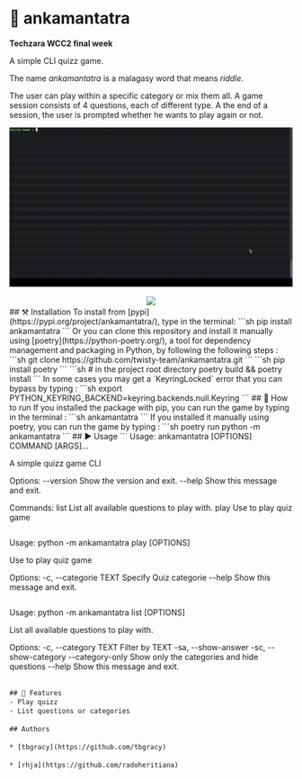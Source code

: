 # 🤔 ankamantatra
**Techzara WCC2 final week**

A simple CLI quizz game.

The name *ankamantatra* is a malagasy word that means *riddle*.

The user can play within a specific category or mix them all.
A game session consists of 4 questions, each of different type.
A the end of a session, the user is prompted whether he wants to play again or not.

![preview.gif](preview.gif)
<center>
<img src="https://img.shields.io/pypi/dm/ankamantatra?label=DOWNLOADS&style=for-the-badge"/>
</center>
## ⚒️ Installation
To install from [pypi](https://pypi.org/project/ankamantatra/), type in the terminal:
```sh
pip install ankamantatra
```
Or you can clone this repository and install it manually using [poetry](https://python-poetry.org/),  a tool for dependency management and packaging in Python, by following the following steps :
```sh
git clone https://github.com/twisty-team/ankamantatra.git
```
```sh
pip install poetry
```
```sh
# in the project root directory
poetry build && poetry install
```
In some cases you may get a `KeyringLocked` error that you can bypass by typing :
```sh
export PYTHON_KEYRING_BACKEND=keyring.backends.null.Keyring
```
## 🏃 How to run
If you installed the package with pip, you can run the game by typing in the terminal :
```sh
ankamantatra
```
If you installed it manually using poetry, you can run the game by typing :
```sh
poetry run python -m ankamantatra
```
## ▶ Usage
```
Usage: ankamantatra [OPTIONS] COMMAND [ARGS]...

  A simple quizz game CLI

Options:
  --version  Show the version and exit.
  --help     Show this message and exit.

Commands:
  list  List all available questions to play with.
  play  Use to play quiz game

```

```
Usage: python -m ankamantatra play [OPTIONS]

  Use to play quiz game

Options:
  -c, --categorie TEXT  Specify Quiz categorie
  --help                Show this message and exit.
```

```
Usage: python -m ankamantatra list [OPTIONS]

  List all available questions to play with.

Options:
  -c, --category TEXT   Filter by TEXT
  -sa, --show-answer
  -sc, --show-category
  --category-only       Show only the categories and hide questions
  --help                Show this message and exit.
```

## 🚀 Features
- Play quizz
- List questions or categories

## Authors

* [tbgracy](https://github.com/tbgracy)

* [rhja](https://github.com/radoheritiana)
